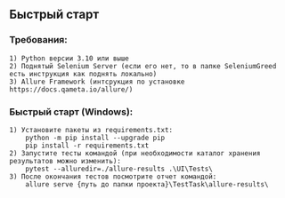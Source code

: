 ## Быстрый старт

### Требования:
    1) Python версии 3.10 или выше
    2) Поднятый Selenium Server (если его нет, то в папке SeleniumGreed есть инструкция как поднять локально)
    3) Allure Framework (интсрукция по установке https://docs.qameta.io/allure/)

### Быстрый старт (Windows):
    1) Установите пакеты из requirements.txt:
        python -m pip install --upgrade pip
        pip install -r requirements.txt
    2) Запустите тесты командой (при необходимости каталог хранения результатов можно изменить): 
        pytest --alluredir=./allure-results .\UI\Tests\
    3) После окончания тестов посмотрите отчет командой:
        allure serve {путь до папки проекта}\TestTask\allure-results\
